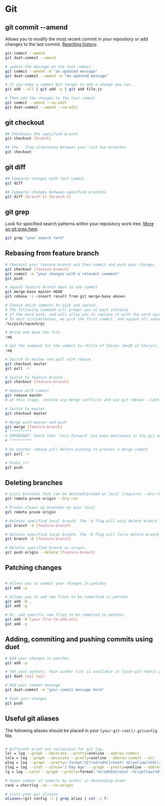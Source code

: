 # Git

## git commit --amend
Allows you to modify the most recent commit in your repository or add changes to the last commit. 
[Rewriting history](https://www.atlassian.com/git/tutorials/rewriting-history).

```bash
git commit --amend
git duet-commit --amend

# update the message on the last commit.
git commit --amend -m "an updated message"
git duet-commit --amend -m "an updated message"

# If you make a commit but forget to add a change you can...
git add --all | git add -p | git add file.js

# Then add the changes to the last commit
git commit --amend --no-edit
git duet-commit --amend --no-edit
```

## git checkout

```bash
## Checkouts the specified branch
git checkout [branch]

## the - flag alternates between your last two branches
git checkout -
```

## git diff

```bash
## Compares changes with last commit
git diff

## Compares changes between specified branches
git diff [branch-1] [branch-2]

```


## git grep

Look for specified search patterns within your repository work tree. [More on git grep here](https://git-scm.com/docs/git-grep).

```bash
git grep "your search term"
```
## Rebasing from feature branch
```bash
# Checkout your feature branch and then commit and push your changes
git checkout [feature-branch]
git commit -m "your changes with a relevant comment"
git push

# squash feature branch down to one commit
git merge-base master HEAD
git rebase -i <insert result from git merge-base above>

# Choose which commits to pick and squash.
# The following command will prompt you at each instance
# of the word pick, and will allow you to replace it with the word squash.
# In most circumstances, we pick the first commit, and squash all subsequent commits (from top top bottom):
:%s/pick/squash/gc

# Write and Save the file
:wq

# Set the comment for the commit to <Title of Story> [#<ID of Story>], then save
:wq

# Switch to master and pull with rebase
git checkout master
git pull -r

# Switch to feature branch
git checkout [feature-branch]

# Rebase with commit
git rebase master
# at this stage, resolve any merge conflicts and use git rebase --continue if required

# Switch to master
git checkout master

# Merge with master and push
git merge [feature-branch]
# **********
# IMPORTANT: Check that 'Fast-forward' has been mentioned in the git output. If it hasn't, something has gone wrong!
# **********

# Do another rebase pull before pushing to prevent a merge commit
git pull -r

# Pushi it!
git push
```

## Deleting branches

```bash
# Lists branches that can be deleted/pruned on local (requires --dry-run)
git remote prune origin --dry-run

# Prunes cleans up branches on your local.
git remote prune origin

# Deletes specified local branch. The -d flag will only delete branch if you have no uncommitted changes
git branch -d [feature-branch]

# Deletes specified local branch. The -D flag will force delete branch whether it has changes or not.
git branch -D [feature-branch]

# Deletes specified branch on origin.
git push origin --delete [feature-branch]
```

## Patching changes
```bash

# Allows you to commit your changes in patches
git add -p

# Allows you to add new files to be committed in patches
git add -N .
git add -p

# Or, add specific new files to be commited in patches
git add -N [your-file-to-add.ext]
git add -p

```

## Adding, commiting and pushing commits using duet
```bash
# Add your changes in patches
git add -p

# Set your authors. Your author list is available in [your-git-root]/.git-authors
git duet [a1] [a2]

# Add your commit message
git duet-commit -m "your commit message here"

# Push your changes
git push
```

## Useful git aliases

The following aliases should be placed in your ``` [your-git-root]/.gitconfig ``` file.

```bash

# Different print out variations for git log. 
lol = log --graph --decorate --pretty=oneline --abbrev-commit
lola = log --graph --decorate --pretty=oneline --abbrev-commit --all
plog = log --graph --pretty='format:%C(red)%d%C(reset) %C(yellow)%h%C(reset) %ar %C(green)%aN%C(reset) %s'
tlog = log --stat --since='1 Day Ago' --graph --pretty=oneline --abbrev-commit --date=relative
lg = log --color --graph --pretty=format:'%Cred%h%Creset -%C(yellow)%d%Creset %s %Cgreen(%cr) %C(bold blue)<%an>%Creset' --abbrev-commit

# Shows number of commits by author in descending order
rank = shortlog -sn --no-merges

# Lists your git aliases
aliases=!git config -l | grep alias | cut -c 7-
```